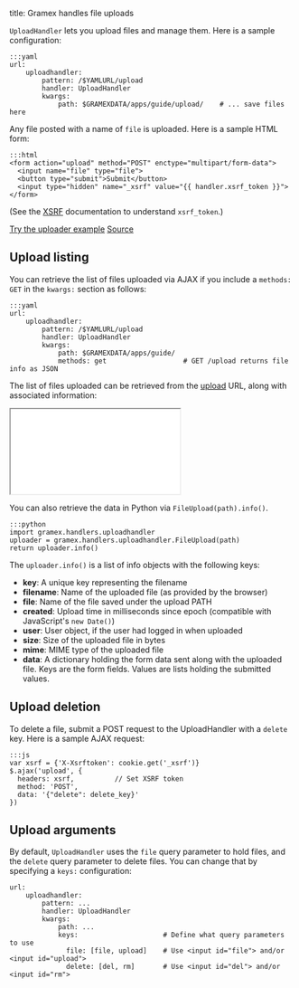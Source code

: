 title: Gramex handles file uploads

`UploadHandler` lets you upload files and manage them. Here is a sample configuration:

    :::yaml
    url:
        uploadhandler:
            pattern: /$YAMLURL/upload
            handler: UploadHandler
            kwargs:
                path: $GRAMEXDATA/apps/guide/upload/    # ... save files here

Any file posted with a name of `file` is uploaded. Here is a sample HTML form:

    :::html
    <form action="upload" method="POST" enctype="multipart/form-data">
      <input name="file" type="file">
      <button type="submit">Submit</button>
      <input type="hidden" name="_xsrf" value="{{ handler.xsrf_token }}">
    </form>

(See the [XSRF](../filehandler/#xsrf) documentation to understand `xsrf_token`.)

<div class="example">
  <a class="example-demo" href="form">Try the uploader example</a>
  <a class="example-src" href="http://code.gramener.com/s.anand/gramex/tree/master/gramex/apps/guide/uploadhandler/form.html">Source</a>
</div>

## Upload listing

You can retrieve the list of files uploaded via AJAX if you include a `methods:
GET` in the `kwargs:` section as follows:

    :::yaml
    url:
        uploadhandler:
            pattern: /$YAMLURL/upload
            handler: UploadHandler
            kwargs:
                path: $GRAMEXDATA/apps/guide/
                methods: get                   # GET /upload returns file info as JSON

The list of files uploaded can be retrieved from the [upload](upload) URL, along
with associated information:

<iframe src="upload"></iframe>

You can also retrieve the data in Python via `FileUpload(path).info()`.

    :::python
    import gramex.handlers.uploadhandler
    uploader = gramex.handlers.uploadhandler.FileUpload(path)
    return uploader.info()

The `uploader.info()` is a list of info objects with the following keys:

- **key**: A unique key representing the filename
- **filename**: Name of the uploaded file (as provided by the browser)
- **file**: Name of the file saved under the upload PATH
- **created**: Upload time in milliseconds since epoch (compatible with JavaScript's `new Date()`)
- **user**: User object, if the user had logged in when uploaded
- **size**: Size of the uploaded file in bytes
- **mime**: MIME type of the uploaded file
- **data**: A dictionary holding the form data sent along with the uploaded
  file. Keys are the form fields. Values are lists holding the submitted values.

## Upload deletion

To delete a file, submit a POST request to the UploadHandler with a `delete`
key. Here is a sample AJAX request:

    :::js
    var xsrf = {'X-Xsrftoken': cookie.get('_xsrf')}
    $.ajax('upload', {
      headers: xsrf,          // Set XSRF token
      method: 'POST',
      data: '{"delete": delete_key}'
    })


## Upload arguments

By default, `UploadHandler` uses the `file` query parameter to hold files, and
the `delete` query parameter to delete files. You can change that by specifying
a `keys:` configuration:

    url:
        uploadhandler:
            pattern: ...
            handler: UploadHandler
            kwargs:
                path: ...
                keys:                     # Define what query parameters to use
                  file: [file, upload]    # Use <input id="file"> and/or <input id="upload">
                  delete: [del, rm]       # Use <input id="del"> and/or <input id="rm">
